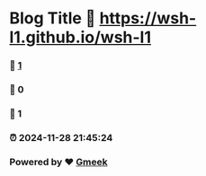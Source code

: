 # Blog Title :link: https://wsh-l1.github.io/wsh-l1 
### :page_facing_up: [1](https://wsh-l1.github.io/wsh-l1/tag.html) 
### :speech_balloon: 0 
### :hibiscus: 1 
### :alarm_clock: 2024-11-28 21:45:24 
### Powered by :heart: [Gmeek](https://github.com/Meekdai/Gmeek)
